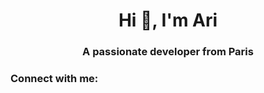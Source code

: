 <h1 align="center">Hi 👋, I'm Ari</h1>
<h3 align="center">A passionate developer from Paris</h3>

<h3 align="left">Connect with me:</h3>
<p align="left">
</p>
